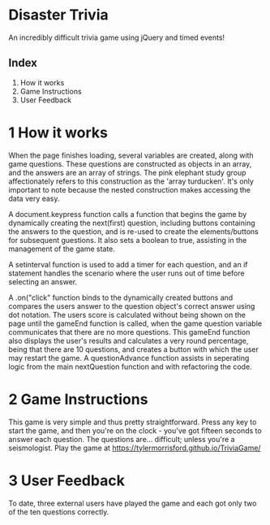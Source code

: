 # Disaster Trivia
An incredibly difficult trivia game using jQuery and timed events!

## Index
1. How it works
2. Game Instructions
3. User Feedback

# 1 How it works
When the page finishes loading, several variables are created, along with game questions. These questions are constructed as objects in an array, and the answers are an array of strings. The pink elephant study group affectionately refers to this construction as the 'array turducken'. It's only important to note because the nested construction makes accessing the data very easy. 

A document.keypress function calls a function that begins the game by dynamically creating the next(first) question, including buttons containing the answers to the question, and is re-used to create the elements/buttons for subsequent guestions. It also sets a boolean to true, assisting in the management of the game state.

A setinterval function is used to add a timer for each question, and an if statement handles the scenario where the user runs out of time before selecting an answer.

A .on("click" function binds to the dynamically created buttons and compares the users answer to the question object's correct answer using dot notation. The users score is calculated without being shown on the page until the gameEnd function is called, when the game question variable communicates that there are no more questions. This gameEnd function also displays the user's results and calculates a very round percentage, being that there are 10 questions, and creates a button with which the user may restart the game. A questionAdvance function assists in seperating logic from the main nextQuestion function and with refactoring the code.

# 2 Game Instructions
This game is very simple and thus pretty straightforward. Press any key to start the game, and then you're on the clock - you've got fifteen seconds to answer each question. The questions are... difficult; unless you're a seismologist. Play the game at https://tylermorrisford.github.io/TriviaGame/

# 3 User Feedback
To date, three external users have played the game and each got only two of the ten questions correctly. 

